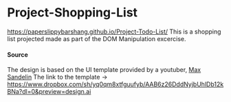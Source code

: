 # Project-Shopping-List
https://paperslippybarshang.github.io/Project-Todo-List/
This is a shopping list projected made as part of the DOM Manipulation excercise. 










#### Source

The design is based on the UI template provided by a youtuber, [Max Sandelin](https://www.youtube.com/watch?v=2wCpkOk2uCg&ab_channel=MaxSandelin)
The link to the template -> https://www.dropbox.com/sh/yq0qm8xtfguufyb/AAB6z26DddNyjbUhlDb12kBNa?dl=0&preview=design.ai
